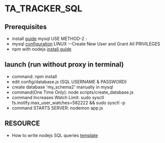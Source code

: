 # TA_TRACKER_SQL

## Prerequisites

+ install [guide](https://dev.mysql.com/doc/mysql-apt-repo-quick-guide/en/) mysql USE METHOD-2 :
+ mysql [configuration](https://hackernoon.com/mysql-note-create-admin-user-5e77b43ecc8e) LINUX --Create New User and Grant All PRIVILEGES
+ npm with nodejs [install guide](https://tecadmin.net/install-latest-nodejs-npm-on-ubuntu/)

## launch  (run without proxy in terminal)
+ command: npm install
+ edit config/database.js (SQL USERNAME & PASSWORD)
+ create database 'my_schema2' manually in mysql
+ command(One Time Only): node scripts/create_database.js  
+ command Increases Watch Limit: sudo sysctl fs.inotify.max_user_watches=582222 && sudo sysctl -p
+ command STARTS SERVER: nodemon app.js

## RESOURCE
+ How to write nodejs SQL queries [template](https://github.com/mysqljs/mysql#escaping-query-values)
